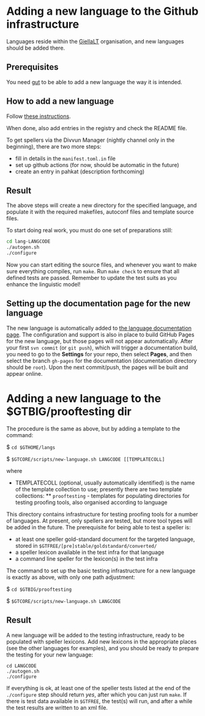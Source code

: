 # Adding a new language to the Github infrastructure


Languages reside within the [GiellaLT](https://github.com/giellalt) organisation,
and new languages should be added there.


## Prerequisites


You need [gut](https://github.com/divvun/gut) to be able to add a new language
the way it is intended.


## How to add a new language


Follow [these instructions](https://github.com/divvun/giellalt-svn2git/blob/master/doc/GutUsageExamples.md#task-10-add-a-new-language).


When done, also add entries in the registry and check the README file.


To get spellers via the Divvun Manager (nightly channel only in the beginning), there are two more steps:


* fill in details in the `manifest.toml.in` file
* set up github actions (for now, should be automatic in the future)
* create an entry in pahkat (description forthcoming)


## Result


The above steps will create a new directory for the specified language, and
populate it with the required makefiles, autoconf files and template source
files.


To start doing real work, you must do one set of preparations still:


```sh
cd lang-LANGCODE
./autogen.sh
./configure
```


Now you can start editing the source files, and whenever you want to make sure
everything compiles, run `make`. Run `make check` to ensure that all defined
tests are passed. Remember to update the test suits as you enhance the
linguistic model!


## Setting up the documentation page for the new language


The new language is automatically added to 
[the language documentation page](/LanguageModels.html). The configuration
and support is also in place to build GitHub Pages for the new language,
but those pages will not appear automatically. After your first `svn commit`
(or `git push`), which will trigger a documentation build, you need to go
to the **Settings** for your repo, then select **Pages**, and then select
the branch `gh-pages` for the documentation (documentation directory should
be `root`). Upon the next commit/push, the pages will be built and appear
online.


# Adding a new language to the $GTBIG/prooftesting dir


The procedure is the same as above, but by adding a template to the command:


$ `cd $GTHOME/langs` 

$ `$GTCORE/scripts/new-language.sh LANGCODE [[TEMPLATECOLL]`


where


* TEMPLATECOLL (optional, usually automatically identified) is the name of the
  template collection to use; presently there are two template collections:
** `prooftesting` - templates for populating directories for testing proofing
   tools, also organised according to language




This directory contains infrastructure for testing proofing tools for a number
of languages. At present, only spellers are tested, but more tool types will be
added in the future. The prerequisite for being able to test a speller is:


* at least one speller gold-standard document for the targeted language, stored
  in ```$GTFREE/[pre]stable/goldstandard/converted/```
* a speller lexicon available in the test infra for that language
* a command line speller for the lexicon(s) in the test infra


The command to set up the basic testing infrastructure for a new language is
exactly as above, with only one path adjustment:


$ `cd $GTBIG/prooftesting`

$ `$GTCORE/scripts/new-language.sh LANGCODE`


## Result


A new language will be added to the testing infrastructure, ready to be
populated with speller lexicons. Add new lexicons in the appropriate places
(see the other languages for examples), and you should be ready to prepare the
testing for your new language:


```
cd LANGCODE
./autogen.sh
./configure
```


If everything is ok, at least one of the speller tests listed at the end of the
`./configure` step should return *yes*, after which you can just run
`make`. If there is test data available in `$GTFREE`, the test(s) will run,
and after a while the test results are written to an xml file.
